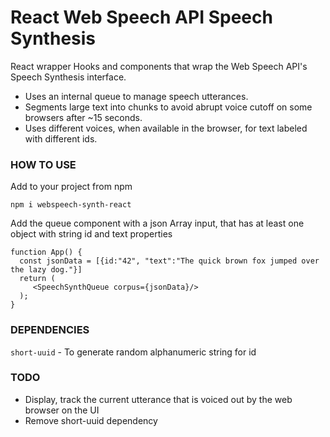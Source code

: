# React Web Speech API Speech Synthesis

React wrapper Hooks and components that wrap the Web Speech API's Speech Synthesis interface.

- Uses an internal queue to manage speech utterances.
- Segments large text into chunks to avoid abrupt voice cutoff on some browsers after ~15 seconds.
- Uses different voices, when available in the browser, for text labeled with different ids.

### HOW TO USE

Add to your project from npm

`npm i webspeech-synth-react`

Add the queue component with a json Array input, that has at least one object with string id and text properties

```
function App() {
  const jsonData = [{id:"42", "text":"The quick brown fox jumped over the lazy dog."}]
  return (
     <SpeechSynthQueue corpus={jsonData}/>
  );
}

```

### DEPENDENCIES

`short-uuid` - To generate random alphanumeric string for id

### TODO

- Display, track the current utterance that is voiced out by the web browser on the UI
- Remove short-uuid dependency
